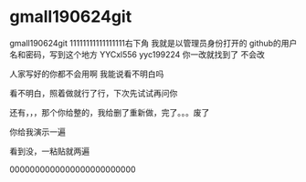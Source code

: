 # gmall190624git
gmall190624git
11111111111111111右下角
我就是以管理员身份打开的
github的用户名和密码，写到这个地方
YYCxl556
yyc199224
你一改就找到了
不会改

人家写好的你都不会用啊
我能说看不明白吗

看不明白，照着做就行了行，下次先试试再问你



还有，，，那个你给整的，我给删了重新做，完了。。。废了

你给我演示一遍

看到没，一粘贴就两遍

0000000000000000000000000